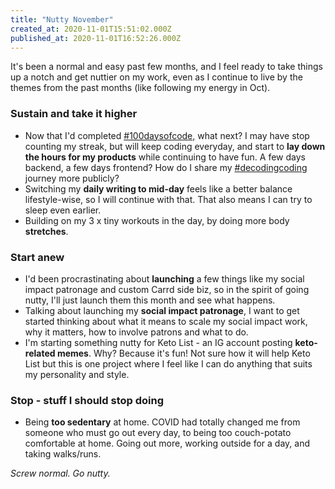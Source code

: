 ```yaml
---
title: "Nutty November"
created_at: 2020-11-01T15:51:02.000Z
published_at: 2020-11-01T16:52:26.000Z
---
```

It's been a normal and easy past few months, and I feel ready to take things up a notch and get nuttier on my work, even as I continue to live by the themes from the past months (like following my energy in Oct).  

### **Sustain and take it higher**

*   Now that I'd completed [#100daysofcode,](#100daysofcode,) what next? I may have stop counting my streak, but will keep coding everyday, and start to **lay down the hours for my products** while continuing to have fun. A few days backend, a few days frontend? How do I share my [#decodingcoding](#decodingcoding) journey more publicly?
*   Switching my **daily writing to mid-day** feels like a better balance lifestyle-wise, so I will continue with that. That also means I can try to sleep even earlier.
*   Building on my 3 x tiny workouts in the day, by doing more body **stretches**. 

### **Start anew**

*   I'd been procrastinating about **launching** a few things like my social impact patronage and custom Carrd side biz, so in the spirit of going nutty, I'll just launch them this month and see what happens.
*   Talking about launching my **social impact patronage**, I want to get started thinking about what it means to scale my social impact work, why it matters, how to involve patrons and what to do.
*   I'm starting something nutty for Keto List - an IG account posting **keto-related memes**. Why? Because it's fun! Not sure how it will help Keto List but this is one project where I feel like I can do anything that suits my personality and style. 

### **Stop - stuff I should stop doing**

*   Being **too sedentary** at home. COVID had totally changed me from someone who must go out every day, to being too couch-potato comfortable at home. Going out more, working outside for a day, and taking walks/runs.

_Screw normal. Go nutty._
